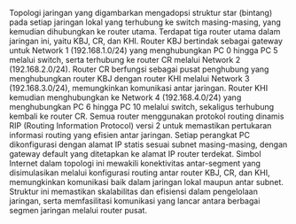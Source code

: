 Topologi jaringan yang digambarkan mengadopsi struktur star (bintang) pada setiap jaringan lokal yang terhubung ke switch masing-masing, yang kemudian dihubungkan ke router utama. Terdapat tiga router utama dalam jaringan ini, yaitu KBJ, CR, dan KHI. Router KBJ bertindak sebagai gateway untuk Network 1 (192.168.1.0/24) yang menghubungkan PC 0 hingga PC 5 melalui switch, serta terhubung ke router CR melalui Network 2 (192.168.2.0/24). Router CR berfungsi sebagai pusat penghubung yang menghubungkan router KBJ dengan router KHI melalui Network 3 (192.168.3.0/24), memungkinkan komunikasi antar jaringan. 
Router KHI kemudian menghubungkan ke Network 4 (192.168.4.0/24) yang menghubungkan PC 6 hingga PC 10 melalui switch, sekaligus terhubung kembali ke router CR. 
Semua router menggunakan protokol routing dinamis RIP (Routing Information Protocol) versi 2 untuk memastikan pertukaran informasi routing yang efisien antar jaringan. Setiap perangkat PC dikonfigurasi dengan alamat IP statis sesuai subnet masing-masing, dengan gateway default yang ditetapkan ke alamat IP router terdekat. 
Simbol Internet dalam topologi ini mewakili konektivitas antar-segment yang disimulasikan melalui konfigurasi routing antar router KBJ, CR, dan KHI, memungkinkan komunikasi baik dalam jaringan lokal maupun antar subnet. Struktur ini memastikan skalabilitas dan efisiensi dalam pengelolaan jaringan, serta memfasilitasi komunikasi yang lancar antara berbagai segmen jaringan melalui router pusat.